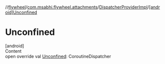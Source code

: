 //[flywheel](../../../index.md)/[com.msabhi.flywheel.attachments](../index.md)/[DispatcherProviderImpl](index.md)/[[android]Unconfined]([android]-unconfined.md)



# Unconfined  
[android]  
Content  
open override val [Unconfined]([android]-unconfined.md): CoroutineDispatcher  



